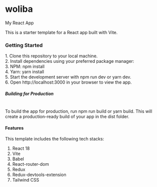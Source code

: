 # woliba
My React App 

This is a starter template for a React app built with Vite.

<h3 align="left">Getting Started</h3>
1. Clone this repository to your local machine. </br>
2. Install dependencies using your preferred package manager: </br>
3. NPM: npm install </br>
4. Yarn: yarn install </br>
5. Start the development server with npm run dev or yarn dev. </br>
6. Open http://localhost:3000 in your browser to view the app. </br>
<h5>Building for Production </h5></br>
To build the app for production, run npm run build or yarn build. This will create a production-ready build of your app in the dist folder. </br>

<h4>Features</h4>
This template includes the following tech stacks:

1. React 18 </br>
2. Vite </br>
3. Babel </br>
4. React-router-dom </br>
5. Redux </br>
6. Redux-devtools-extension </br>
7. Tailwind CSS </br>
